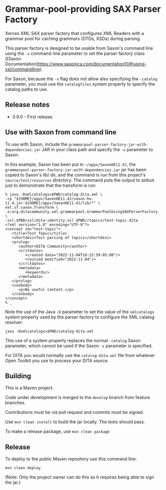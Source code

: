 # Grammar-pool-providing SAX Parser Factory

Xerces XML SAX parser factory that configures XML Readers with a grammar pool for
caching grammars (DTDs, XSDs) during parsing.

This parser factory is designed to be usable from Saxon's command line using the `-x`
command-line parameter to set the parser factory class ([Saxon Documentation]https://www.saxonica.com/documentation11/#!using-xsl/commandline).

For Saxon, because the `-x` flag does not allow also specifying the `-catalog` parameter, you must
use the `catalogfiles` system property to specify the catalog paths to use.

## Release notes

* 0.9.0 - First release.

## Use with Saxon from command line

To use with Saxon, include the `grammarpool-parser-factory-jar-with-dependencies.jar` JAR in your class path and specify the `-x` parameter to Saxon.

In this example, Saxon has been put in `~/apps/SaxonHE11-4J`, the `grammarpool-parser-factory-jar-with-dependencies.jar` jar has been copied to Saxon's lib/ dir, and the command is run from this project's `source/test/resources` directory. The command puts the output to stdout just to demonstrate that the transform is run:

```
% java -Dxmlcatalogs=$PWD/catalog-dita.xml \
-cp "${HOME}/apps/SaxonHE11-4J/saxon-he-11.4.jar:${HOME}/apps/SaxonHE11-4J/lib/*" \
net.sf.saxon.Transform \
-x:org.ditacommunity.xml.grammarpool.GrammarPoolUsingSAXParserFactory \
-xsl:$PWD/xsl/dita-identity.xsl $PWD//topics/test-topic.dita
<?xml version="1.0" encoding="UTF-8"?>
<concept id="test-topic">
   <title>Test Topic</title>
   <shortdesc>Test parsing of topics</shortdesc>
   <prolog>
      <author>DITA Community</author>
      <critdates>
         <created date="2022-11-04T16:22:59-05:00"/>
         <revised modified="2022-11-04"/>
      </critdates>
      <metadata>
         <keywords/>
      </metadata>
   </prolog>
   <conbody>
      <p>No useful content.</p>
   </conbody>
</concept>
% _
```

Note the use of the Java `-D` parameter to set the value of the `xmlcatalogs` system property used by the parser factory to configure the XML catalog resolver:

```
java -Dxmlcatalogs=$PWD/catalog-dita.xml
```

This use of a system property replaces the normal `-catalog` Saxon parameter, which cannot be used if the Saxon `-x` parameter is specified.

For DITA you would normally use the `catalog-dita.xml` file from whatever Open Toolkit you use to process your DITA source.

## Building

This is a Maven project.

Code under development is merged to the `develop` branch from feature branches. 

Contributions must be via pull request and commits must be signed.

Use `mvn clean install` to build the jar locally. The tests should pass.

To make a release package, use `mvn clean package`

## Release

To deploy to the public Maven repository use this command line:

```
mvn clean deploy
```

(Note: Only the project owner can do this as it requires being able to sign the jar.)
